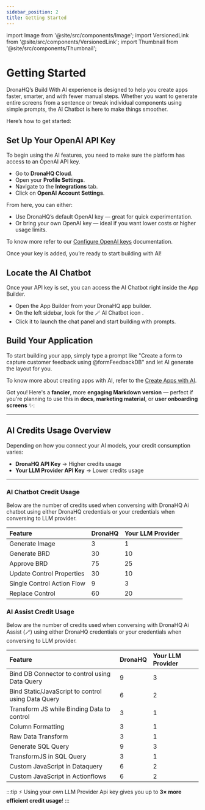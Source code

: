```yaml
---
sidebar_position: 2
title: Getting Started 
---
```


import Image from '@site/src/components/Image';
import VersionedLink from '@site/src/components/VersionedLink';
import Thumbnail from '@site/src/components/Thumbnail';

# Getting Started 

DronaHQ’s Build With AI experience is designed to help you create apps faster, smarter, and with fewer manual steps. Whether you want to generate entire screens from a sentence or tweak individual components using simple prompts, the AI Chatbot is here to make things smoother.

Here’s how to get started:

##  Set Up Your OpenAI API Key

To begin using the AI features, you need to make sure the platform has access to an OpenAI API key.

- Go to **DronaHQ Cloud**.
- Open your **Profile Settings**.
- Navigate to the **Integrations** tab.
- Click on **OpenAI Account Settings**.

From here, you can either:

- Use DronaHQ’s default OpenAI key — great for quick experimentation.
- Or bring your own OpenAI key — ideal if you want lower costs or higher usage limits.

To know more refer to our [Configure OpenAI keys](/ai-configure-openai-keys/) documentation.

Once your key is added, you’re ready to start building with AI!


##  Locate the AI Chatbot

Once your API key is set, you can access the AI Chatbot right inside the App Builder.

- Open the App Builder from your DronaHQ app builder.
- On the left sidebar, look for the 🪄 AI Chatbot icon .
- Click it to launch the chat panel and start building with prompts.



## Build Your Application

To start building your app, simply type a prompt like "Create a form to capture customer feedback using @formFeedbackDB" and let AI generate the layout for you.

To know more about creating apps with AI, refer to the [Create Apps with AI](create-apps-with-ai.md).


Got you! Here's a **fancier**, more **engaging Markdown version** — perfect if you're planning to use this in **docs**, **marketing material**, or **user onboarding screens** ✨:

---

## AI Credits Usage Overview

Depending on how you connect your AI models, your credit consumption varies:

- **DronaHQ API Key** → Higher credits usage
- **Your LLM Provider API Key** → Lower credits usage

---

### AI Chatbot Credit Usage

Below are the number of credits used when conversing with DronaHQ Ai chatbot using either DronaHQ credentials or your credentials when conversing to LLM provider.

| Feature | DronaHQ | Your LLM Provider |
|:-----------|:------------------------|:-------------------------------------|
| Generate Image | 3 | 1 |
| Generate BRD | 30 | 10 |
| Approve BRD | 75 | 25 |
| Update Control Properties | 30 | 10 |
| Single Control Action Flow | 9 | 3 |
| Replace Control | 60 | 20 |


### AI Assist Credit Usage

Below are the number of credits used when conversing with DronaHQ Ai Assist (🪄) using either DronaHQ credentials or your credentials when conversing to LLM provider.

| Feature | DronaHQ | Your LLM Provider |
|:-----------|:------------------------|:-------------------------------------|
| Bind DB Connector to control using Data Query | 9 | 3 |
| Bind Static/JavaScript to control using Data Query | 6 | 2 |
| Transform JS while Binding Data to control | 3 | 1 |
| Column Formatting | 3 | 1 |
| Raw Data Transform | 3 | 1 |
| Generate SQL Query | 9 | 3 |
| TransformJS in SQL Query | 3 | 1 |
| Custom JavaScript in Dataquery | 6 | 2 |
| Custom JavaScript in Actionflows | 6 | 2 |


:::tip
⚡ Using your own LLM Provider Api key gives you up to **3× more efficient credit usage**!
:::
